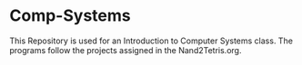 Comp-Systems
============

This Repository is used for an Introduction to Computer Systems class. The programs follow the projects assigned in
the Nand2Tetris.org.
